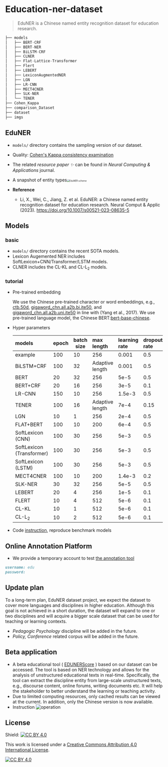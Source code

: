 

# Education-ner-dataset

> EduNER is a Chinese named entity recognition dataset for education research.

```python
├── models
│   ├── BERT-CRF
│   ├── BERT-NER
│   ├── BiLSTM-CRF
│   ├── CLNER
│   ├── Flat-Lattice-Transformer
│   ├── Flert
│   ├── LEBERT
│   ├── LexiconAugmentedNER
│   ├── LGN
│   ├── LR-CNN
│   ├── MECT4CNER
│   ├── SLK-NER
│   └── TENER
├── Cohen_Kappa
├── comparison_Dataset
├── dataset
├── imgs
```

## EduNER

- `models/` directory contains the sampling version of our dataset.
- Quality: [Cohen's Kappa consistency examination](https://github.com/xuli19/EduNER/tree/main/Cohen_Kappa)
- The related <em>resource paper ✨</em> can be found in *Neural Computing & Applications* journal.
- A snapshot of entity types<img src="https://github.com/anonymous-xl/eduner/blob/main/imgs/EDUNER_schema.png" alt="EduNER scheme" style="zoom:50%;" />

- **Reference**
  - Li, X., Wei, C., Jiang, Z. et al. EduNER: a Chinese named entity recognition dataset for education research. Neural Comput & Applic (2023). https://doi.org/10.1007/s00521-023-08635-5


## Models
### basic
- `models/` directory contains the recent SOTA models.
- Lexicon Augemented NER includes SoftLexicon+CNN/Transformer/LSTM models.
- CLNER includes the CL-KL and CL-L<sub>2</sub> models.

### tutorial

- Pre-trained embedding

   We use the Chinese pre-trained character or word embeddings, e.g., [ctb.50d](), [gigaword\_chn.all.a2b.bi.ite50](), and [gigaword\_chn.all.a2b.uni.ite50]() in line with (Yang et al., 2017). We use pre-trained language model, the Chinese BERT:[bert-base-chinese](https://huggingface.co/bert-base-chinese).

- Hyper parameters

  | models                    | epoch | batch size | max length      | learning rate | dropout rate |
  | :------------------------ | :---- | ---------- | :-------------- | :------------ | :----------- |
  | example                   | 100   | 10         | 256             | 0.001         | 0.5          |
  | BiLSTM+CRF                | 100   | 32         | Adaptive length | 0.001         | 0.5          |
  | BERT                      | 20    | 32         | 256             | 5e-5          | 0.5          |
  | BERT+CRF                  | 20    | 16         | 256             | 3e-5          | 0.1          |
  | LR-CNN                    | 150   | 10         | 256             | 1.5e-3        | 0.5          |
  | TENER                     | 100   | 16         | Adaptive length | 7e-4          | 0.15         |
  | LGN                       | 10    | 1          | 256             | 2e-4          | 0.5          |
  | FLAT+BERT                 | 100   | 10         | 200             | 6e-4          | 0.5          |
  | SoftLexicon (CNN)         | 100   | 30         | 256             | 5e-3          | 0.5          |
  | SoftLexicon (Transformer) | 100   | 30         | 256             | 5e-3          | 0.5          |
  | SoftLexicon (LSTM)        | 100   | 30         | 256             | 5e-3          | 0.5          |
  | MECT4CNER                 | 100   | 10         | 200             | 1.4e-3        | 0.2          |
  | SLK-NER                   | 30    | 32         | 256             | 5e-5          | 0.5          |
  | LEBERT                    | 20    | 4          | 256             | 1e-5          | 0.1          |
  | FLERT                     | 10    | 4          | 512             | 5e-6          | 0.1          |
  | CL-KL                     | 10    | 1          | 512             | 5e-6          | 0.1          |
  | CL-L<sub>2</sub>          | 10    | 2          | 512             | 5e-6          | 0.1          |

- Code [instruction](https://github.com/xuli19/EduNER/tree/main/models), reproduce benchmark models

## Online Annotation Platform

- We provide a temporary account to test [the annotation tool](http://openaied.cn/)

```markdown
username: edu
password: 
```

## Update plan

To a long-term plan, EduNER dataset project, we expect the dataset to cover more languages and disciplines in higher education. Although this goal is not achieved in a short duration, the dataset will expand to one or two disciplines and will acquire a bigger scale dataset that can be used for teaching or learning contexts.

- *Pedagogic Psychology* discipline will be added in the future.
- *Policy, Conference* related corpus will be added in the future.

## Beta application 

- A beta educational tool ( [EDUNERScore](http://openaied.cn/ents) ) based on our dataset can be accessed. The tool is based on NER technology and allows for the analysis of unstructured educational texts in real-time. Specifically, the tool can extract the discipline entity from large-scale unstructured texts, e.g., discourse content, online forums, writing documents etc. It will help the stakeholder to better understand the learning or teaching activity.
- Due to limited computing resources, only cached results can be viewed at the current. In addition, only the Chinese version is now available.
- Instruction ![operation](https://github.com/xuli19/EduNER/blob/main/img/sample.gif)

## License

Shield: [![CC BY 4.0][cc-by-shield]][cc-by]

This work is licensed under a
[Creative Commons Attribution 4.0 International License][cc-by].

[![CC BY 4.0][cc-by-image]][cc-by]

[cc-by]: http://creativecommons.org/licenses/by/4.0/
[cc-by-image]: https://i.creativecommons.org/l/by/4.0/88x31.png
[cc-by-shield]: https://img.shields.io/badge/License-CC%20BY%204.0-lightgrey.svg
